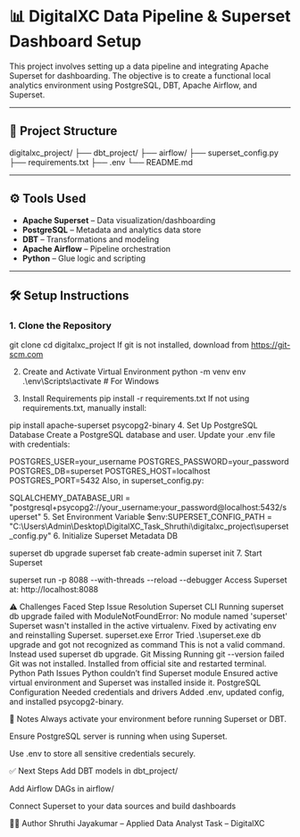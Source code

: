 # 📊 DigitalXC Data Pipeline & Superset Dashboard Setup

This project involves setting up a data pipeline and integrating Apache Superset for dashboarding. The objective is to create a functional local analytics environment using PostgreSQL, DBT, Apache Airflow, and Superset.

---

## 📁 Project Structure

digitalxc_project/
├── dbt_project/
├── airflow/
├── superset_config.py
├── requirements.txt
├── .env
└── README.md

---

## ⚙️ Tools Used

- **Apache Superset** – Data visualization/dashboarding
- **PostgreSQL** – Metadata and analytics data store
- **DBT** – Transformations and modeling
- **Apache Airflow** – Pipeline orchestration
- **Python** – Glue logic and scripting

---

## 🛠️ Setup Instructions

### 1. Clone the Repository


git clone <repo-url>
cd digitalxc_project
If git is not installed, download from https://git-scm.com

2. Create and Activate Virtual Environment
python -m venv env
.\env\Scripts\activate   # For Windows

3. Install Requirements
pip install -r requirements.txt
If not using requirements.txt, manually install:

pip install apache-superset psycopg2-binary
4. Set Up PostgreSQL Database
Create a PostgreSQL database and user. Update your .env file with credentials:

POSTGRES_USER=your_username
POSTGRES_PASSWORD=your_password
POSTGRES_DB=superset
POSTGRES_HOST=localhost
POSTGRES_PORT=5432
Also, in superset_config.py:


SQLALCHEMY_DATABASE_URI = "postgresql+psycopg2://your_username:your_password@localhost:5432/superset"
5. Set Environment Variable
$env:SUPERSET_CONFIG_PATH = "C:\Users\Admin\Desktop\DigitalXC_Task_Shruthi\digitalxc_project\superset_config.py"
6. Initialize Superset Metadata DB

superset db upgrade
superset fab create-admin
superset init
7. Start Superset

superset run -p 8088 --with-threads --reload --debugger
Access Superset at: http://localhost:8088

⚠️ Challenges Faced
Step	Issue	Resolution
Superset CLI	Running superset db upgrade failed with ModuleNotFoundError: No module named 'superset'	Superset wasn't installed in the active virtualenv. Fixed by activating env and reinstalling Superset.
superset.exe Error	Tried .\\superset.exe db upgrade and got not recognized as command	This is not a valid command. Instead used superset db upgrade.
Git Missing	Running git --version failed	Git was not installed. Installed from official site and restarted terminal.
Python Path Issues	Python couldn’t find Superset module	Ensured active virtual environment and Superset was installed inside it.
PostgreSQL Configuration	Needed credentials and drivers	Added .env, updated config, and installed psycopg2-binary.

📌 Notes
Always activate your environment before running Superset or DBT.

Ensure PostgreSQL server is running when using Superset.

Use .env to store all sensitive credentials securely.

✅ Next Steps
Add DBT models in dbt_project/

Add Airflow DAGs in airflow/

Connect Superset to your data sources and build dashboards

👩‍💻 Author
Shruthi Jayakumar – Applied Data Analyst Task – DigitalXC


